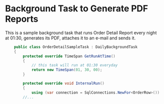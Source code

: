 ﻿# Background Task to Generate PDF Reports

This is a sample background task that runs Order Detail Report every night at 01:30, generates its PDF, attaches it to an e-mail and sends it.

```cs
    public class OrderDetailSampleTask : DailyBackgroundTask
    {
        protected override TimeSpan GetRunAtTime()
        {
            // this task will run at 01:30 everyday
            return new TimeSpan(01, 30, 00);
        }

        protected override void InternalRun()
        {
            using (var connection = SqlConnections.NewFor<OrderRow>())
        //...
```

